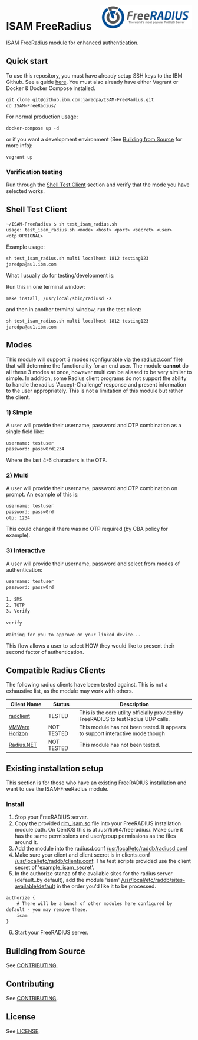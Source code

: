 <img src="logo.png" align="right" width="250px" />

# ISAM FreeRadius
ISAM FreeRadius module for enhanced authentication.

## Quick start
To use this repository, you must have already setup SSH keys to the IBM Github. See a guide [here](https://help.github.com/articles/adding-a-new-ssh-key-to-your-github-account/). You must also already have either Vagrant or Docker & Docker Compose installed. 
```
git clone git@github.ibm.com:jaredpa/ISAM-FreeRadius.git
cd ISAM-FreeRadius/
```
For normal production usage: 
```
docker-compose up -d
```
or if you want a development environment (See [Building from Source](#building-from-source) for more info):
```
vagrant up
```

### Verification testing
Run through the [Shell Test Client](#shell-test-client) section and verify that the mode you have selected works.

## Shell Test Client
```
~/ISAM-FreeRadius $ sh test_isam_radius.sh
usage: test_isam_radius.sh <mode> <host> <port> <secret> <user> <otp:OPTIONAL>
```
Example usage:
```
sh test_isam_radius.sh multi localhost 1812 testing123 jaredpa@au1.ibm.com
```

What I usually do for testing/development is:

Run this in one terminal window:

```
make install; /usr/local/sbin/radiusd -X
```

and then in another terminal window, run the test client:

```
sh test_isam_radius.sh multi localhost 1812 testing123 jaredpa@au1.ibm.com
```

## Modes

This module will support 3 modes (configurable via the [radiusd.conf](configuration/radiusd.conf) file) that will determine the functionality for an end user. 
The module **cannot** do all these 3 modes at once, however multi can be aliased to be very similar to simple. In addition, some Radius client programs do not support the
ability to handle the radius 'Accept-Challenge' response and present information to the user appropriately. This is not a limitation of this module but rather the client. 

### 1) Simple
A user will provide their username, password and OTP combination as a single field like:

```
username: testuser
password: passw0rd1234
```

Where the last 4-6 characters is the OTP. 

### 2) Multi
A user will provide their username, password and OTP combination on prompt. An example of this is:

```
username: testuser
password: passw0rd
otp: 1234
```

This could change if there was no OTP required (by CBA policy for example).

### 3) Interactive
A user will provide their username, password and select from modes of authentication:

```
username: testuser
password: passw0rd

1. SMS
2. TOTP
3. Verify

verify

Waiting for you to approve on your linked device...
```

This flow allows a user to select HOW they would like to present their second factor of authentication. 

## Compatible Radius Clients

The following radius clients have been tested against. This is not a exhaustive list, as the module may work with others. 

Client Name | Status | Description
------------ | ------------- | -------------
[radclient](https://wiki.freeradius.org/config/Radclient) | TESTED | This is the core utility officially provided by FreeRADIUS to test Radius UDP calls. 
[VMWare Horizon](https://www.vmware.com/products/horizon.html) | NOT TESTED | This module has not been tested. It appears to support interactive mode though
[Radius.NET](https://github.com/frontporch/Radius.NET) | NOT TESTED | This module has not been tested. 

## Existing installation setup
This section is for those who have an existing FreeRADIUS installation and want to use the ISAM-FreeRadius module. 
### Install
1. Stop your FreeRADIUS server. 
2. Copy the provided [rlm_isam.so](output/rlm_isam.so) file into your FreeRADIUS installation module path. On CentOS this is at /usr/lib64/freeradius/. Make sure it has the same permissions and user/group permissions as the files around it. 
3. Add the module into the radiusd.conf [/usr/local/etc/raddb/radiusd.conf](configuration/radiusd.conf)
4. Make sure your client and client secret is in clients.conf [/usr/local/etc/raddb/clients.conf](configuration/clients.conf). The test scripts provided use the client secret of 'example_isam_secret'.
5. In the authorize stanza of the available sites for the radius server (default..by default), add the module 'isam' [/usr/local/etc/raddb/sites-available/default](configuration/default) in the order you'd like it to be processed. 
```
authorize {
	# There will be a bunch of other modules here configured by default - you may remove these.
	isam
}
```
6. Start your FreeRADIUS server. 

## Building from Source
See [CONTRIBUTING](CONTRIBUTING.md).

## Contributing
See [CONTRIBUTING](CONTRIBUTING.md).

## License
See [LICENSE](LICENSE).
